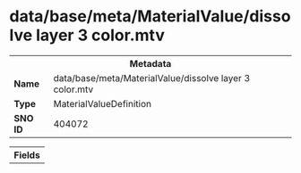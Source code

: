 <h1>data/base/meta/MaterialValue/dissolve layer 3 color.mtv</h1><table><tr><th colspan="100%">Metadata</th></tr><tr><td><b>Name</b></td><td>data/base/meta/MaterialValue/dissolve layer 3 color.mtv</td></tr><tr><td><b>Type</b></td><td>MaterialValueDefinition</td></tr><tr><td><b>SNO ID</b></td><td>404072</td></tr></table>

<table><tr><th colspan="100%">Fields</th></tr></table>

